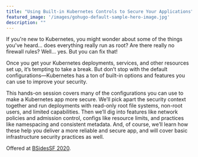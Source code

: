 ```yaml
---
title: "Using Built-in Kubernetes Controls to Secure Your Applications"
featured_image: '/images/gohugo-default-sample-hero-image.jpg'
description: ""
---
```

If you're new to Kubernetes, you might wonder about some of the things you've heard... does everything really run as root? Are there really no firewall rules? Well... yes. But you can fix that!

Once you get your Kubernetes deployments, services, and other resources set up, it’s tempting to take a break. But don’t stop with the default configurations—Kubernetes has a ton of built-in options and features you can use to improve your security.

This hands-on session covers many of the configurations you can use to make a Kubernetes app more secure. We’ll pick apart the security context together and run deployments with read-only root file systems, non-root users, and limited capabilities. Then we’ll dig into features like network policies and admission control, configs like resource limits, and practices like namespacing and consistent metadata. And, of course, we’ll learn how these help you deliver a more reliable and secure app, and will cover basic infrastructure security practices as well.

Offered at <a href="https://bsidessf2020.sched.com/event/YbkP/using-built-in-kubernetes-controls-to-secure-your-applications">BSidesSF 2020</a>.
